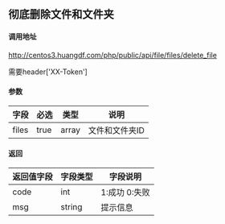 ## 彻底删除文件和文件夹

#### 调用地址

http://centos3.huangdf.com/php/public/api/file/files/delete_file

需要header['XX-Token']

#### 参数

|字段|必选|类型|说明|
|----|----|----|----|
|files|true|array|文件和文件夹ID|

#### 返回

|返回值字段|字段类型|字段说明|
|----------|--------|--------|
|code|int|1:成功 0:失败|
|msg|string|提示信息|